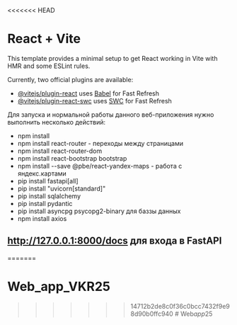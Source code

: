 <<<<<<< HEAD
# React + Vite

This template provides a minimal setup to get React working in Vite with HMR and some ESLint rules.

Currently, two official plugins are available:

- [@vitejs/plugin-react](https://github.com/vitejs/vite-plugin-react/blob/main/packages/plugin-react/README.md) uses [Babel](https://babeljs.io/) for Fast Refresh
- [@vitejs/plugin-react-swc](https://github.com/vitejs/vite-plugin-react-swc) uses [SWC](https://swc.rs/) for Fast Refresh


Для запуска и нормальной работы данного веб-приложения нужно выполнить несколько действий:

- npm install
- npm install react-router - переходы между страницами
- npm install react-router-dom
- npm install react-bootstrap bootstrap
- npm install --save @pbe/react-yandex-maps - работа с яндекс.картами
- pip install fastapi[all]
- pip install "uvicorn[standard]"
- pip install sqlalchemy
- pip install pydantic
- pip install asyncpg psycopg2-binary для баззы данных
- npm install axios

## http://127.0.0.1:8000/docs для входа в FastAPI
=======
# Web_app_VKR25
>>>>>>> 14712b2de8c0f36c0bcc7432f9e98d90b0ffc940
#   W e b _ a p p _ 2 5 
 
 